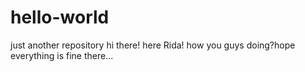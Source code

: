 # hello-world
just another repository
hi there!
here Rida! how you guys doing?hope everything is fine there...
